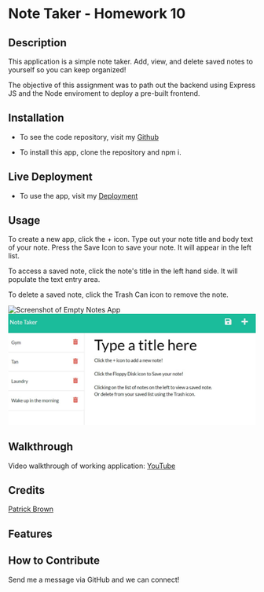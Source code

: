 # Note Taker - Homework 10

## Description

This application is a simple note taker. Add, view, and delete saved notes to yourself so you can keep organized!

The objective of this assignment was to path out the backend using Express JS and the Node enviroment to deploy a pre-built frontend.

## Installation

- To see the code repository, visit my [Github](https://github.com/patrickbrown-io/not3taker)

- To install this app, clone the repository and npm i.

## Live Deployment

- To use the app, visit my [Deployment](https://lit-dawn-71064.herokuapp.com/)

## Usage

To create a new app, click the + icon.
Type out your note title and body text of your note.
Press the Save Icon to save your note. It will appear in the left list.

To access a saved note, click the note's title in the left hand side. It will populate the text entry area.

To delete a saved note, click the Trash Can icon to remove the note.

![Screenshot of Empty Notes App](./assets/screenshot.jpg)
![Screenshot of Filled Notes App](./assets/screenshot2.jpg)

## Walkthrough

Video walkthrough of working application: [YouTube](https://youtu.be/t9Nx2252Ktk)

## Credits

[Patrick Brown](https://github.com/patrickbrown-io)

## Features

## How to Contribute

Send me a message via GitHub and we can connect!
